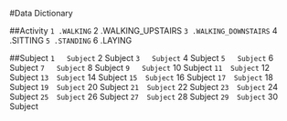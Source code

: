 #Data Dictionary

##Activity
` 1 .WALKING
` 2 .WALKING_UPSTAIRS
` 3 .WALKING_DOWNSTAIRS
` 4 .SITTING
` 5 .STANDING
` 6 .LAYING

##Subject
` 1   Subject
` 2   Subject
` 3   Subject
` 4   Subject
` 5   Subject
` 6   Subject
` 7   Subject
` 8   Subject
` 9   Subject
` 10  Subject
` 11  Subject
` 12  Subject
` 13  Subject
` 14  Subject
` 15  Subject
` 16  Subject
` 17  Subject
` 18  Subject
` 19  Subject
` 20  Subject
` 21  Subject
` 22  Subject
` 23  Subject
` 24  Subject
` 25  Subject
` 26  Subject
` 27  Subject
` 28  Subject
` 29  Subject
` 30  Subject
